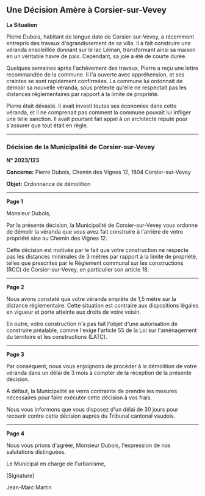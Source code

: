 ## Une Décision Amère à Corsier-sur-Vevey

**La Situation**

Pierre Dubois, habitant de longue date de Corsier-sur-Vevey, a récemment entrepris des travaux d'agrandissement de sa villa. Il a fait construire une véranda ensoleillée donnant sur le lac Léman, transformant ainsi sa maison en un véritable havre de paix. Cependant, sa joie a été de courte durée.

Quelques semaines après l'achèvement des travaux, Pierre a reçu une lettre recommandée de la commune. Il l'a ouverte avec appréhension, et ses craintes se sont rapidement confirmées. La commune lui ordonnait de démolir sa nouvelle véranda, sous prétexte qu'elle ne respectait pas les distances réglementaires par rapport à la limite de propriété.

Pierre était dévasté. Il avait investi toutes ses économies dans cette véranda, et il ne comprenait pas comment la commune pouvait lui infliger une telle sanction. Il avait pourtant fait appel à un architecte réputé pour s'assurer que tout était en règle.

---

### **Décision de la Municipalité de Corsier-sur-Vevey**

**N° 2023/123**

**Concerne:** Pierre Dubois, Chemin des Vignes 12, 1804 Corsier-sur-Vevey

**Objet:** Ordonnance de démolition

---

**Page 1**

Monsieur Dubois,

Par la présente décision, la Municipalité de Corsier-sur-Vevey vous ordonne de démolir la véranda que vous avez fait construire à l'arrière de votre propriété sise au Chemin des Vignes 12.

Cette décision est motivée par le fait que votre construction ne respecte pas les distances minimales de 3 mètres par rapport à la limite de propriété, telles que prescrites par le Règlement communal sur les constructions (RCC) de Corsier-sur-Vevey, en particulier son article 18.

---

**Page 2**

Nous avons constaté que votre véranda empiète de 1,5 mètre sur la distance réglementaire. Cette situation est contraire aux dispositions légales en vigueur et porte atteinte aux droits de votre voisin.

En outre, votre construction n'a pas fait l'objet d'une autorisation de construire préalable, comme l'exige l'article 55 de la Loi sur l'aménagement du territoire et les constructions (LATC).

---

**Page 3**

Par conséquent, nous vous enjoignons de procéder à la démolition de votre véranda dans un délai de 3 mois à compter de la réception de la présente décision.

À défaut, la Municipalité se verra contrainte de prendre les mesures nécessaires pour faire exécuter cette décision à vos frais.

Nous vous informons que vous disposez d'un délai de 30 jours pour recourir contre cette décision auprès du Tribunal cantonal vaudois.

---

**Page 4**

Nous vous prions d'agréer, Monsieur Dubois, l'expression de nos salutations distinguées.

Le Municipal en charge de l'urbanisme,

[Signature]

Jean-Marc Martin
